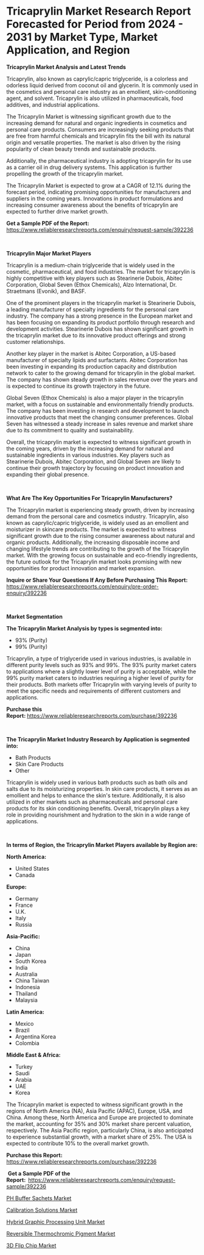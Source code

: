 <p><h1>Tricaprylin Market Research Report Forecasted for Period from 2024 -  2031 by Market Type, Market Application, and Region</h1></p><p><strong>Tricaprylin Market Analysis and Latest Trends</strong></p>
<p><p>Tricaprylin, also known as caprylic/capric triglyceride, is a colorless and odorless liquid derived from coconut oil and glycerin. It is commonly used in the cosmetics and personal care industry as an emollient, skin-conditioning agent, and solvent. Tricaprylin is also utilized in pharmaceuticals, food additives, and industrial applications.</p><p>The Tricaprylin Market is witnessing significant growth due to the increasing demand for natural and organic ingredients in cosmetics and personal care products. Consumers are increasingly seeking products that are free from harmful chemicals and tricaprylin fits the bill with its natural origin and versatile properties. The market is also driven by the rising popularity of clean beauty trends and sustainable products.</p><p>Additionally, the pharmaceutical industry is adopting tricaprylin for its use as a carrier oil in drug delivery systems. This application is further propelling the growth of the tricaprylin market.</p><p>The Tricaprylin Market is expected to grow at a CAGR of 12.1% during the forecast period, indicating promising opportunities for manufacturers and suppliers in the coming years. Innovations in product formulations and increasing consumer awareness about the benefits of tricaprylin are expected to further drive market growth.</p></p>
<p><strong>Get a Sample PDF of the Report:&nbsp;</strong> <a href="https://www.reliableresearchreports.com/enquiry/request-sample/392236">https://www.reliableresearchreports.com/enquiry/request-sample/392236</a></p>
<p>&nbsp;</p>
<p><strong>Tricaprylin Major Market Players</strong></p>
<p><p>Tricaprylin is a medium-chain triglyceride that is widely used in the cosmetic, pharmaceutical, and food industries. The market for tricaprylin is highly competitive with key players such as Stearinerie Dubois, Abitec Corporation, Global Seven (Ethox Chemicals), Alzo International, Dr. Straetmans (Evonik), and BASF.</p><p>One of the prominent players in the tricaprylin market is Stearinerie Dubois, a leading manufacturer of specialty ingredients for the personal care industry. The company has a strong presence in the European market and has been focusing on expanding its product portfolio through research and development activities. Stearinerie Dubois has shown significant growth in the tricaprylin market due to its innovative product offerings and strong customer relationships.</p><p>Another key player in the market is Abitec Corporation, a US-based manufacturer of specialty lipids and surfactants. Abitec Corporation has been investing in expanding its production capacity and distribution network to cater to the growing demand for tricaprylin in the global market. The company has shown steady growth in sales revenue over the years and is expected to continue its growth trajectory in the future.</p><p>Global Seven (Ethox Chemicals) is also a major player in the tricaprylin market, with a focus on sustainable and environmentally friendly products. The company has been investing in research and development to launch innovative products that meet the changing consumer preferences. Global Seven has witnessed a steady increase in sales revenue and market share due to its commitment to quality and sustainability.</p><p>Overall, the tricaprylin market is expected to witness significant growth in the coming years, driven by the increasing demand for natural and sustainable ingredients in various industries. Key players such as Stearinerie Dubois, Abitec Corporation, and Global Seven are likely to continue their growth trajectory by focusing on product innovation and expanding their global presence.</p></p>
<p>&nbsp;</p>
<p><strong>What Are The Key Opportunities For Tricaprylin Manufacturers?</strong></p>
<p><p>The Tricaprylin market is experiencing steady growth, driven by increasing demand from the personal care and cosmetics industry. Tricaprylin, also known as caprylic/capric triglyceride, is widely used as an emollient and moisturizer in skincare products. The market is expected to witness significant growth due to the rising consumer awareness about natural and organic products. Additionally, the increasing disposable income and changing lifestyle trends are contributing to the growth of the Tricaprylin market. With the growing focus on sustainable and eco-friendly ingredients, the future outlook for the Tricaprylin market looks promising with new opportunities for product innovation and market expansion.</p></p>
<p><strong>Inquire or Share Your Questions If Any Before Purchasing This Report:</strong> <a href="https://www.reliableresearchreports.com/enquiry/pre-order-enquiry/392236">https://www.reliableresearchreports.com/enquiry/pre-order-enquiry/392236</a></p>
<p>&nbsp;</p>
<p><strong>Market Segmentation</strong></p>
<p><strong>The Tricaprylin Market Analysis by types is segmented into:</strong></p>
<p><ul><li>93% (Purity)</li><li>99% (Purity)</li></ul></p>
<p><p>Tricaprylin, a type of triglyceride used in various industries, is available in different purity levels such as 93% and 99%. The 93% purity market caters to applications where a slightly lower level of purity is acceptable, while the 99% purity market caters to industries requiring a higher level of purity for their products. Both markets offer Tricaprylin with varying levels of purity to meet the specific needs and requirements of different customers and applications.</p></p>
<p><strong>Purchase this Report:&nbsp;</strong><a href="https://www.reliableresearchreports.com/purchase/392236">https://www.reliableresearchreports.com/purchase/392236</a></p>
<p>&nbsp;</p>
<p><strong>The Tricaprylin Market Industry Research by Application is segmented into:</strong></p>
<p><ul><li>Bath Products</li><li>Skin Care Products</li><li>Other</li></ul></p>
<p><p>Tricaprylin is widely used in various bath products such as bath oils and salts due to its moisturizing properties. In skin care products, it serves as an emollient and helps to enhance the skin's texture. Additionally, it is also utilized in other markets such as pharmaceuticals and personal care products for its skin conditioning benefits. Overall, tricaprylin plays a key role in providing nourishment and hydration to the skin in a wide range of applications.</p></p>
<p>&nbsp;</p>
<p><strong>In terms of Region, the Tricaprylin Market Players available by Region are:</strong></p>
<p>
    <p> <strong> North America: </strong>
        <ul>
            <li>United States</li>
            <li>Canada</li>
        </ul>
        </p> 
    <p> <strong> Europe: </strong>
        <ul>
            <li>Germany</li>
            <li>France</li>
            <li>U.K.</li>
            <li>Italy</li>
            <li>Russia</li>
        </ul>
        </p> 
    <p> <strong> Asia-Pacific: </strong>
        <ul>
            <li>China</li>
            <li>Japan</li>
            <li>South Korea</li>
            <li>India</li>
            <li>Australia</li>
            <li>China Taiwan</li>
            <li>Indonesia</li>
            <li>Thailand</li>
            <li>Malaysia</li>
        </ul>
        </p> 
    <p> <strong> Latin America: </strong>
        <ul>
            <li>Mexico</li>
            <li>Brazil</li>
            <li>Argentina Korea</li>
            <li>Colombia</li>
        </ul>
        </p> 
    <p> <strong> Middle East & Africa: </strong>
        <ul>
            <li>Turkey</li>
            <li>Saudi</li>
            <li>Arabia</li>
            <li>UAE</li>
            <li>Korea</li>
        </ul>
    </p>
    </p>
<p><p>The Tricaprylin market is expected to witness significant growth in the regions of North America (NA), Asia Pacific (APAC), Europe, USA, and China. Among these, North America and Europe are projected to dominate the market, accounting for 35% and 30% market share percent valuation, respectively. The Asia Pacific region, particularly China, is also anticipated to experience substantial growth, with a market share of 25%. The USA is expected to contribute 10% to the overall market growth.</p></p>
<p><strong>Purchase this Report: </strong><a href="https://www.reliableresearchreports.com/purchase/392236">https://www.reliableresearchreports.com/purchase/392236</a></p>
<p>&nbsp;<strong>Get a Sample PDF of the Report:&nbsp;&nbsp;</strong><a href="https://www.reliableresearchreports.com/enquiry/request-sample/392236">https://www.reliableresearchreports.com/enquiry/request-sample/392236</a></p>
<p><strong></strong></p>
<p><p><a href="https://view.publitas.com/reportprime-1/ph-buffer-sachets-market-size-growing-and-forecasted-for-period-from-2024-2031-and-provides-complete-market-analysis-of-this-market/">PH Buffer Sachets Market</a></p><p><a href="https://view.publitas.com/reportprime-1/calibration-solutions-market-offers-provide-insightful-data-for-the-time-period-from-2024-to-2031-and-also-provide-analysis-based-on-application-type-and-region/">Calibration Solutions Market</a></p><p><a href="https://butternut-bug-553.notion.site/Hybrid-Graphic-Processing-Unit-Market-Research-Report-Provides-thorough-Industry-Overview-which-off-51cfeda73c874436b66704b1c42c0eca">Hybrid Graphic Processing Unit Market</a></p><p><a href="https://invited-way-688.notion.site/Reversible-Thermochromic-Pigment-Market-Offer-Valuable-Insights-into-Market-Size-Market-Share-Mark-f8e0f6d9051c4c86851a83149ed87947">Reversible Thermochromic Pigment Market</a></p><p><a href="https://mire-aunt-385.notion.site/3D-Flip-Chip-Market-Size-Evaluating-its-Market-Trends-Growth-and-Projections-2024-2031-3635f6ddd43041e0b8f73c6837fff248">3D Flip Chip Market</a></p></p>